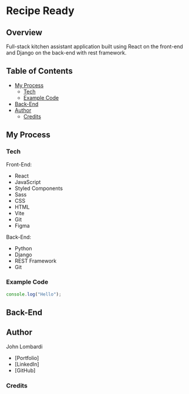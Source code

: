 # Recipe Ready

## Overview

Full-stack kitchen assistant application built using React on the front-end and Django on the back-end with rest framework.

## Table of Contents

- [My Process](#my-process)
  - [Tech](#tech)
  - [Example Code](#example-code)
- [Back-End](#back-end)
- [Author](#author)
  - [Credits](#credits)

## My Process

### Tech

Front-End:

- React
- JavaScript
- Styled Components
- Sass
- CSS
- HTML
- Vite
- Git
- Figma

Back-End:

- Python
- Django
- REST Framework
- Git

### Example Code

```javascript
console.log("Hello");
```

## Back-End

## Author

John Lombardi

- [Portfolio]
- [LinkedIn]
- [GitHub]

### Credits
